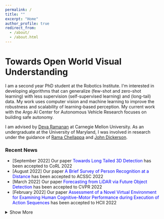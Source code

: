 ```yaml
---
permalink: /
title: ""
excerpt: "Home"
author_profile: true
redirect_from: 
  - /about/
  - /about.html
---
```


Towards Open World Visual Understanding
=====

I am a second year PhD student at the Robotics Institute. I'm interested in developing algorithms that can generalize (few-shot and zero-shot learning) with less supervision (self-supervised learning) and (long-tail) data. My work uses computer vision and machine learning to improve the robustness and scalability of learning-based perception. My current work with the Argo AI Center for Autonomous Vehicle Research focuses on building safe autonomy. 

I am advised by [Deva Ramanan](http://www.cs.cmu.edu/~deva/) at Carnegie Mellon University. As an undergraduate at the University of Maryland, I was involved in research under the guidance of [Rama Chellappa](https://engineering.jhu.edu/ece/faculty/rama-chellappa/) and [John Dickerson](http://jpdickerson.com). 

### Recent News

- [September 2022] Our paper <span style="color:blue">Towards Long Tailed 3D Detection</span> has been accepted to CoRL 2022
- [August 2022] Our paper <span style="color:blue">A Brief Survey of Person Recognition at a Distance</span> has been accepted to ACSSC 2022
- [March 2022] Our paper <span style="color:blue">Forecasting from LiDAR via Future Object Detection</span> has been accepted to CVPR 2022
- [February 2022] Our paper <span style="color:blue">Assessment of a Novel Virtual Environment for Examining Human Cognitive-Motor Performance during Execution of Action Sequences</span> has been accepted to HCII 2022 
<details>
  <summary>Show More</summary>
  <ul>
  <li> [October 2021] Our paper <span style="color:blue">A Synthesis-Based Approach for Thermal-to-Visible Face Verification</span> has been accepted to FG 2021 </li>
   <li> [September 2021] Our paper <span style="color:blue">PreferenceNet: Encoding Human Preferences in Auction Design with Deep Learning</span> has been accepted to NeurIPS 2021 </li>
    <li> [May 2021] I was selected as one of <span style="color:blue">Maryland's Undergraduate Researchers of the Year</span> </li>
    <li> [May 2021] I was awarded the <span style="color:blue">Sujan Guhan Memorial Best Senior Thesis</span> by UMD's ECE Department  </li>
    <li> [December 2020] I was awarded an honorable mention for the <span style="color:blue">Computing Research Association's Outstanding Undergraduate Researcher Award</span> </li>
  </ul>
</details>
  
